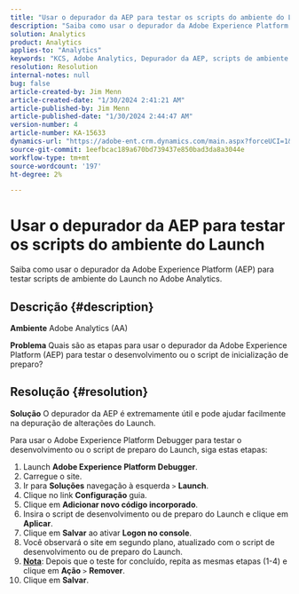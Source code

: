 ```yaml
---
title: "Usar o depurador da AEP para testar os scripts do ambiente do Launch"
description: "Saiba como usar o depurador da Adobe Experience Platform (AEP) para testar scripts de ambiente do Launch no Adobe Analytics."
solution: Analytics
product: Analytics
applies-to: "Analytics"
keywords: "KCS, Adobe Analytics, Depurador da AEP, scripts de ambiente de teste do Launch, Adobe Experience Platform, Como"
resolution: Resolution
internal-notes: null
bug: false
article-created-by: Jim Menn
article-created-date: "1/30/2024 2:41:21 AM"
article-published-by: Jim Menn
article-published-date: "1/30/2024 2:44:47 AM"
version-number: 4
article-number: KA-15633
dynamics-url: "https://adobe-ent.crm.dynamics.com/main.aspx?forceUCI=1&pagetype=entityrecord&etn=knowledgearticle&id=ae299c0a-19bf-ee11-9079-6045bd006268"
source-git-commit: 1eefbcac189a670bd739437e850bad3da8a3044e
workflow-type: tm+mt
source-wordcount: '197'
ht-degree: 2%

---
```


# Usar o depurador da AEP para testar os scripts do ambiente do Launch


Saiba como usar o depurador da Adobe Experience Platform (AEP) para testar scripts de ambiente do Launch no Adobe Analytics.

## Descrição {#description}


<b>Ambiente</b>
Adobe Analytics (AA)

<b>Problema</b>
Quais são as etapas para usar o depurador da Adobe Experience Platform (AEP) para testar o desenvolvimento ou o script de inicialização de preparo?


## Resolução {#resolution}


<b>Solução</b>
O depurador da AEP é extremamente útil e pode ajudar facilmente na depuração de alterações do Launch.

Para usar o Adobe Experience Platform Debugger para testar o desenvolvimento ou o script de preparo do Launch, siga estas etapas:

1. Launch <b>Adobe Experience Platform Debugger</b>.
2. Carregue o site.
3. Ir para <b>Soluções</b> navegação à esquerda `>`  <b>Launch</b>.
4. Clique no link <b>Configuração</b> guia.
5. Clique em <b>Adicionar novo código incorporado</b>.
6. Insira o script de desenvolvimento ou de preparo do Launch e clique em <b>Aplicar</b>.
7. Clique em <b>Salvar</b> ao ativar <b>Logon no console</b>.
8. Você observará o site em segundo plano, atualizado com o script de desenvolvimento ou de preparo do Launch.
9. <b><u>Nota</u></b>: Depois que o teste for concluído, repita as mesmas etapas (1-4) e clique em <b>Ação</b> `>`  <b>Remover</b>.
10. Clique em <b>Salvar</b>.

